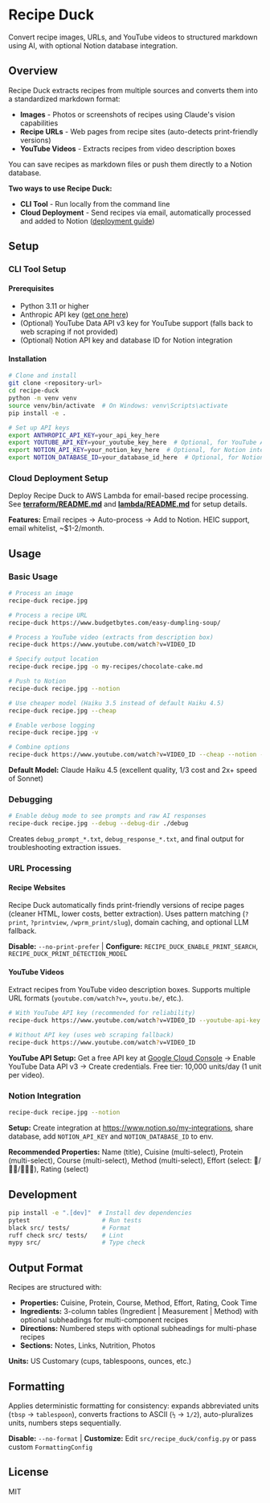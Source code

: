# Recipe Duck

Convert recipe images, URLs, and YouTube videos to structured markdown using AI, with optional Notion database integration.

## Overview

Recipe Duck extracts recipes from multiple sources and converts them into a standardized markdown format:
- **Images** - Photos or screenshots of recipes using Claude's vision capabilities
- **Recipe URLs** - Web pages from recipe sites (auto-detects print-friendly versions)
- **YouTube Videos** - Extracts recipes from video description boxes

You can save recipes as markdown files or push them directly to a Notion database.

**Two ways to use Recipe Duck:**
- **CLI Tool** - Run locally from the command line
- **Cloud Deployment** - Send recipes via email, automatically processed and added to Notion ([deployment guide](docs/DEPLOYMENT.md))

## Setup

### CLI Tool Setup

#### Prerequisites

- Python 3.11 or higher
- Anthropic API key ([get one here](https://console.anthropic.com/))
- (Optional) YouTube Data API v3 key for YouTube support (falls back to web scraping if not provided)
- (Optional) Notion API key and database ID for Notion integration

#### Installation

```bash
# Clone and install
git clone <repository-url>
cd recipe-duck
python -m venv venv
source venv/bin/activate  # On Windows: venv\Scripts\activate
pip install -e .

# Set up API keys
export ANTHROPIC_API_KEY=your_api_key_here
export YOUTUBE_API_KEY=your_youtube_key_here  # Optional, for YouTube API access
export NOTION_API_KEY=your_notion_key_here  # Optional, for Notion integration
export NOTION_DATABASE_ID=your_database_id_here  # Optional, for Notion integration
```

### Cloud Deployment Setup

Deploy Recipe Duck to AWS Lambda for email-based recipe processing. See **[terraform/README.md](terraform/README.md)** and **[lambda/README.md](lambda/README.md)** for setup details.

**Features:** Email recipes → Auto-process → Add to Notion. HEIC support, email whitelist, ~$1-2/month.

## Usage

### Basic Usage

```bash
# Process an image
recipe-duck recipe.jpg

# Process a recipe URL
recipe-duck https://www.budgetbytes.com/easy-dumpling-soup/

# Process a YouTube video (extracts from description box)
recipe-duck https://www.youtube.com/watch?v=VIDEO_ID

# Specify output location
recipe-duck recipe.jpg -o my-recipes/chocolate-cake.md

# Push to Notion
recipe-duck recipe.jpg --notion

# Use cheaper model (Haiku 3.5 instead of default Haiku 4.5)
recipe-duck recipe.jpg --cheap

# Enable verbose logging
recipe-duck recipe.jpg -v

# Combine options
recipe-duck https://www.youtube.com/watch?v=VIDEO_ID --cheap --notion -v
```

**Default Model:** Claude Haiku 4.5 (excellent quality, 1/3 cost and 2x+ speed of Sonnet)

### Debugging

```bash
# Enable debug mode to see prompts and raw AI responses
recipe-duck recipe.jpg --debug --debug-dir ./debug
```

Creates `debug_prompt_*.txt`, `debug_response_*.txt`, and final output for troubleshooting extraction issues.

### URL Processing

#### Recipe Websites

Recipe Duck automatically finds print-friendly versions of recipe pages (cleaner HTML, lower costs, better extraction). Uses pattern matching (`?print`, `?printview`, `/wprm_print/slug`), domain caching, and optional LLM fallback.

**Disable:** `--no-print-prefer` | **Configure:** `RECIPE_DUCK_ENABLE_PRINT_SEARCH`, `RECIPE_DUCK_PRINT_DETECTION_MODEL`

#### YouTube Videos

Extract recipes from YouTube video description boxes. Supports multiple URL formats (`youtube.com/watch?v=`, `youtu.be/`, etc.).

```bash
# With YouTube API key (recommended for reliability)
recipe-duck https://www.youtube.com/watch?v=VIDEO_ID --youtube-api-key YOUR_KEY

# Without API key (uses web scraping fallback)
recipe-duck https://www.youtube.com/watch?v=VIDEO_ID
```

**YouTube API Setup:** Get a free API key at [Google Cloud Console](https://console.cloud.google.com/) → Enable YouTube Data API v3 → Create credentials. Free tier: 10,000 units/day (1 unit per video).

### Notion Integration

```bash
recipe-duck recipe.jpg --notion
```

**Setup:** Create integration at https://www.notion.so/my-integrations, share database, add `NOTION_API_KEY` and `NOTION_DATABASE_ID` to env.

**Recommended Properties:** Name (title), Cuisine (multi-select), Protein (multi-select), Course (multi-select), Method (multi-select), Effort (select: 🔪/🔪🔪/🔪🔪🔪), Rating (select)

## Development

```bash
pip install -e ".[dev]"  # Install dev dependencies
pytest                    # Run tests
black src/ tests/         # Format
ruff check src/ tests/    # Lint
mypy src/                 # Type check
```

## Output Format

Recipes are structured with:
- **Properties:** Cuisine, Protein, Course, Method, Effort, Rating, Cook Time
- **Ingredients:** 3-column tables (Ingredient | Measurement | Method) with optional subheadings for multi-component recipes
- **Directions:** Numbered steps with optional subheadings for multi-phase recipes
- **Sections:** Notes, Links, Nutrition, Photos

**Units:** US Customary (cups, tablespoons, ounces, etc.)

## Formatting

Applies deterministic formatting for consistency: expands abbreviated units (`tbsp` → `tablespoon`), converts fractions to ASCII (`½` → `1/2`), auto-pluralizes units, numbers steps sequentially.

**Disable:** `--no-format` | **Customize:** Edit `src/recipe_duck/config.py` or pass custom `FormattingConfig`

## License

MIT
